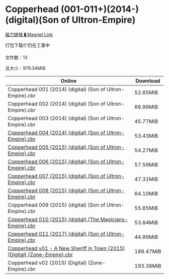 # Copperhead (001-011+)(2014-)(digital)(Son of Ultron-Empire)

[磁力链接⬇Magnet Link](magnet:?xt=urn:btih:272691987b43d16d874bbe4d1c2123b98db5e07a&dn=Copperhead%20%28001-011%2B%29%282014-%29%28digital%29%28Son%20of%20Ultron-Empire%29)

打包下载📦仍在工事中

文件数：13

总大小：979.34MiB

Online | Download
--- | ---
Copperhead 001 (2014) (digital) (Son of Ultron-Empire).cbr | 52.65MiB
Copperhead 002 (2014) (digital) (Son of Ultron-Empire).cbr | 66.99MiB
Copperhead 003 (2014) (digital) (Son of Ultron-Empire).cbr | 45.77MiB
[Copperhead 004 (2014) (digital) (Son of Ultron-Empire).cbr](https://github.com/alicewish/markdown/blob/master/comic/Copperhead-004-2014-digital-Son-of-Ultron-Empire-cbr.md) | 53.43MiB
[Copperhead 005 (2015) (digital) (Son of Ultron-Empire).cbr](https://github.com/alicewish/markdown/blob/master/comic/Copperhead-005-2015-digital-Son-of-Ultron-Empire-cbr.md) | 54.27MiB
[Copperhead 006 (2015) (digital) (Son of Ultron-Empire).cbr](https://github.com/alicewish/markdown/blob/master/comic/Copperhead-006-2015-digital-Son-of-Ultron-Empire-cbr.md) | 57.59MiB
[Copperhead 007 (2015) (digital) (Son of Ultron-Empire).cbr](https://github.com/alicewish/markdown/blob/master/comic/Copperhead-007-2015-digital-Son-of-Ultron-Empire-cbr.md) | 47.31MiB
[Copperhead 008 (2015) (digital) (Son of Ultron-Empire).cbr](https://github.com/alicewish/markdown/blob/master/comic/Copperhead-008-2015-digital-Son-of-Ultron-Empire-cbr.md) | 64.10MiB
Copperhead 009 (2015) (digital) (Son of Ultron-Empire).cbr | 55.65MiB
[Copperhead 010 (2015) (digital) (The Magicians-Empire).cbr](https://github.com/alicewish/markdown/blob/master/comic/Copperhead-010-2015-digital-Magicians-Empire-cbr.md) | 53.84MiB
[Copperhead 011 (2017) (digital) (Son of Ultron-Empire).cbr](https://github.com/alicewish/markdown/blob/master/comic/Copperhead-011-2017-digital-Son-of-Ultron-Empire-cbr.md) | 44.89MiB
[Copperhead v01 - A New Sheriff in Town (2015) (Digital) (Zone-Empire).cbr](https://github.com/alicewish/markdown/blob/master/comic/Copperhead-v01-A-New-Sheriff-in-Town-2015-Digital-Zone-Empire-cbr.md) | 189.47MiB
Copperhead v02 (2015) (Digital) (Zone-Empire).cbr | 193.38MiB